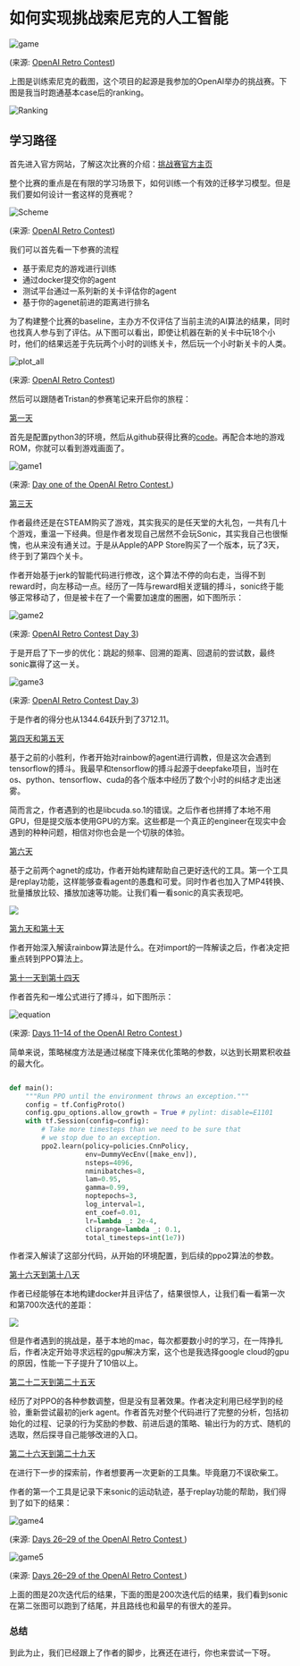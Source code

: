 # 如何实现挑战索尼克的人工智能

![game](i/game.png)

(来源: [OpenAI Retro Contest](https://contest.openai.com/))

上图是训练索尼克的截图，这个项目的起源是我参加的OpenAI举办的挑战赛。下图是我当时跑通基本case后的ranking。

![Ranking](i/ranking.png)

## 学习路径

首先进入官方网站，了解这次比赛的介绍：[挑战赛官方主页](https://contest.openai.com/)

整个比赛的重点是在有限的学习场景下，如何训练一个有效的迁移学习模型。但是我们要如何设计一套这样的竞赛呢？

![Scheme](i/contest-schematic.svg)

(来源: [OpenAI Retro Contest](https://contest.openai.com/))

我们可以首先看一下参赛的流程
- 基于索尼克的游戏进行训练
- 通过docker提交你的agent
- 测试平台通过一系列新的关卡评估你的agent
- 基于你的agenet前进的距离进行排名

为了构建整个比赛的baseline，主办方不仅评估了当前主流的AI算法的结果，同时也找真人参与到了评估。从下图可以看出，即使让机器在新的关卡中玩18个小时，他们的结果远差于先玩两个小时的训练关卡，然后玩一个小时新关卡的人类。

![plot_all](i/plot_all.png)

(来源: [OpenAI Retro Contest](https://blog.openai.com/retro-contest/))

然后可以跟随者Tristan的参赛笔记来开启你的旅程：

[第一天](https://medium.com/@tristansokol/day-one-of-the-openai-retro-contest-1651ddcd6aa5)

首先是配置python3的环境，然后从github获得比赛的[code](https://github.com/openai/retro#gym-retro)。再配合本地的游戏ROM，你就可以看到游戏画面了。

![game1](i/game1.gif)

(来源: [Day one of the OpenAI Retro Contest.](https://medium.com/@tristansokol/day-one-of-the-openai-retro-contest-1651ddcd6aa5))

[第三天](https://medium.com/@tristansokol/openai-retro-contest-day-3-7a75289a1c9c)

作者最终还是在STEAM购买了游戏，其实我买的是任天堂的大礼包，一共有几十个游戏，重温一下经典。但是作者发现自己居然不会玩Sonic，其实我自己也很惭愧，也从来没有通关过。于是从Apple的APP Store购买了一个版本，玩了3天，终于到了第四个关卡。

作者开始基于jerk的智能代码进行修改，这个算法不停的向右走，当得不到reward时，向左移动一点。经历了一阵与reward相关逻辑的搏斗，sonic终于能够正常移动了，但是被卡在了一个需要加速度的圈圈，如下图所示：

![game2](i/game2.gif)

(来源: [OpenAI Retro Contest Day 3](https://medium.com/@tristansokol/openai-retro-contest-day-3-7a75289a1c9c))

于是开启了下一步的优化：跳起的频率、回溯的距离、回退前的尝试数，最终sonic赢得了这一关。

![game3](i/game3.png)

(来源: [OpenAI Retro Contest Day 3](https://medium.com/@tristansokol/openai-retro-contest-day-3-7a75289a1c9c))

于是作者的得分也从1344.64跃升到了3712.11。

[第四天和第五天](https://medium.com/@tristansokol/day-4-5-of-the-openai-retro-contest-a3e36e04d467)

基于之前的小胜利，作者开始对rainbow的agent进行调教，但是这次会遇到tensorflow的搏斗。我最早和tensorflow的搏斗起源于deepfake项目，当时在os、python、tensorflow、cuda的各个版本中经历了数个小时的纠结才走出迷雾。

简而言之，作者遇到的也是libcuda.so.1的错误。之后作者也拼搏了本地不用GPU，但是提交版本使用GPU的方案。这些都是一个真正的engineer在现实中会遇到的种种问题，相信对你也会是一个切肤的体验。


[第六天](https://medium.com/@tristansokol/day-6-of-the-openai-retro-contest-playback-tooling-3844ba655919)

基于之前两个agnet的成功，作者开始构建帮助自己更好迭代的工具。第一个工具是replay功能，这样能够查看agent的愚蠢和可爱。同时作者也加入了MP4转换、批量播放比较、播放加速等功能。让我们看一看sonic的真实表现吧。

[![](http://img.youtube.com/vi/R_1nMJM4Dl8/0.jpg)](http://www.youtube.com/watch?v=R_1nMJM4Dl8 "")

[第九天和第十天](https://medium.com/@tristansokol/days-9-10-of-the-openai-retro-contest-e8352ea6aafb)

作者开始深入解读rainbow算法是什么。在对import的一阵解读之后，作者决定把重点转到PPO算法上。

[第十一天到第十四天](https://medium.com/@tristansokol/day-11-ac14a299e69d)

作者首先和一堆公式进行了搏斗，如下图所示：

![equation](i/equation.png)

(来源: [Days 11–14 of the OpenAI Retro Contest
](https://medium.com/@tristansokol/day-11-ac14a299e69d))

简单来说，策略梯度方法是通过梯度下降来优化策略的参数，以达到长期累积收益的最大化。

```python

def main():
    """Run PPO until the environment throws an exception."""
    config = tf.ConfigProto()
    config.gpu_options.allow_growth = True # pylint: disable=E1101
    with tf.Session(config=config):
        # Take more timesteps than we need to be sure that
        # we stop due to an exception.
        ppo2.learn(policy=policies.CnnPolicy,
                   env=DummyVecEnv([make_env]),
                   nsteps=4096,
                   nminibatches=8,
                   lam=0.95,
                   gamma=0.99,
                   noptepochs=3,
                   log_interval=1,
                   ent_coef=0.01,
                   lr=lambda _: 2e-4,
                   cliprange=lambda _: 0.1,
                   total_timesteps=int(1e7))

```

作者深入解读了这部分代码，从开始的环境配置，到后续的ppo2算法的参数。

[第十六天到第十八天](https://medium.com/@tristansokol/running-the-ppo-baseline-and-giving-up-on-local-evaluation-1c7d171e5bc8)

作者已经能够在本地构建docker并且评估了，结果很惊人，让我们看一看第一次和第700次迭代的差距：

[![](http://img.youtube.com/vi/03yqHZjsgcA/0.jpg)](http://www.youtube.com/watch?v=03yqHZjsgcA "")

但是作者遇到的挑战是，基于本地的mac，每次都要数小时的学习，在一阵挣扎后，作者决定开始寻求远程的gpu解决方案，这个也是我选择google cloud的gpu的原因，性能一下子提升了10倍以上。

[第二十二天到第二十五天](https://medium.com/@tristansokol/a-deep-dive-into-the-jerk-agent-3c553dbab442)

经历了对PPO的各种参数调整，但是没有显著效果。作者决定利用已经学到的经验，重新尝试最初的jerk agent。作者首先对整个代码进行了完整的分析，包括初始化的过程、记录的行为奖励的参数、前进后退的策略、输出行为的方式、随机的选取，然后探寻自己能够改进的入口。

[第二十六天到第二十九天](https://medium.com/@tristansokol/making-fun-visuals-history-maps-and-other-tool-improvements-eb5ffe187fd3)

在进行下一步的探索前，作者想要再一次更新的工具集。毕竟磨刀不误砍柴工。

作者的第一个工具是记录下来sonic的运动轨迹，基于replay功能的帮助，我们得到了如下的结果：

![game4](i/game4.jpeg)

(来源: [Days 26–29 of the OpenAI Retro Contest
](https://medium.com/@tristansokol/making-fun-visuals-history-maps-and-other-tool-improvements-eb5ffe187fd3))

![game5](i/game5.jpeg)

(来源: [Days 26–29 of the OpenAI Retro Contest
](https://medium.com/@tristansokol/making-fun-visuals-history-maps-and-other-tool-improvements-eb5ffe187fd3))

上面的图是20次迭代后的结果，下面的图是200次迭代后的结果，我们看到sonic在第二张图可以跑到了结尾，并且路线也和最早的有很大的差异。

### 总结

到此为止，我们已经跟上了作者的脚步，比赛还在进行，你也来尝试一下呀。
